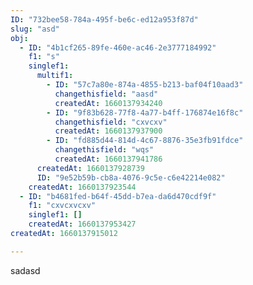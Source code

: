 ```yaml
---
ID: "732bee58-784a-495f-be6c-ed12a953f87d"
slug: "asd"
obj:
  - ID: "4b1cf265-89fe-460e-ac46-2e3777184992"
    f1: "s"
    singlef1:
      multif1:
        - ID: "57c7a80e-874a-4855-b213-baf04f10aad3"
          changethisfield: "aasd"
          createdAt: 1660137934240
        - ID: "9f83b628-77f8-4a77-b4ff-176874e16f8c"
          changethisfield: "cxvcxv"
          createdAt: 1660137937900
        - ID: "fd885d44-814d-4c67-8876-35e3fb91fdce"
          changethisfield: "wqs"
          createdAt: 1660137941786
      createdAt: 1660137928739
      ID: "9e52b59b-cb8a-4076-9c5e-c6e42214e082"
    createdAt: 1660137923544
  - ID: "b4681fed-b64f-45dd-b7ea-da6d470cdf9f"
    f1: "cxvcxvcxv"
    singlef1: []
    createdAt: 1660137953427
createdAt: 1660137915012

---
```

sadasd